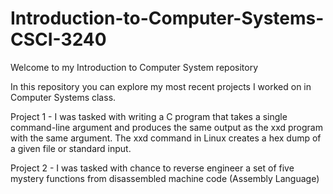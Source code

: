 # Introduction-to-Computer-Systems-CSCI-3240

Welcome to my Introduction to Computer System repository

In this repository you can explore my most recent projects I worked on in Computer Systems class.

Project 1 - I was tasked with writing a C program that takes a single command-line argument and produces the same output as the xxd program with the same argument. The xxd command in Linux creates a hex dump of a given file or standard input.

Project 2 - I was tasked with chance to reverse engineer a set of five mystery functions from disassembled machine code (Assembly Language) 

